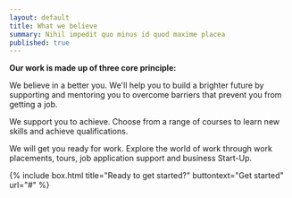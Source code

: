 ```yaml
---
layout: default
title: What we believe
summary: Nihil impedit quo minus id quod maxime placea
published: true
---
```


__Our work is made up of three core principle:__

We believe in a better you. We'll help you to build a brighter future by supporting and mentoring you to overcome barriers that prevent you from getting a job. 

We support you to achieve. Choose from a range of courses to learn new skills and achieve qualifications.

We will get you ready for work. Explore the world of work through work placements, tours, job application support and business Start-Up.

{% include box.html title="Ready to get started?" buttontext="Get started" url="#" %}
